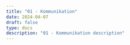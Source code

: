 ```yaml
---
title: "01 - Kommunikation"
date: 2024-04-07
draft: false
type: docs
description: "01 - Kommunikation description"
---
```


